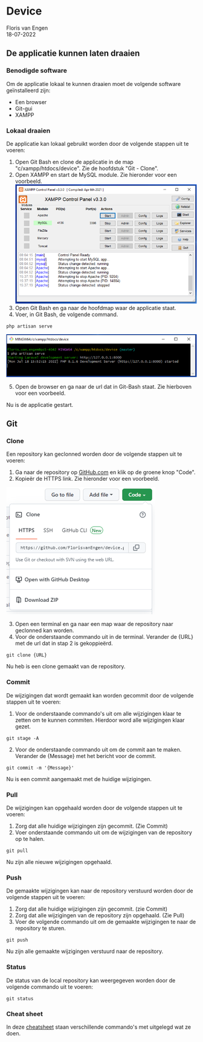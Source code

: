 # Device

Floris van Engen <br/>
18-07-2022

## De applicatie kunnen laten draaien

### Benodigde software

Om de applicatie lokaal te kunnen draaien moet de volgende software geïnstalleerd zijn:

- Een browser
- Git-gui
- XAMPP

### Lokaal draaien

De applicatie kan lokaal gebruikt worden door de volgende stappen uit te voeren:
1. Open Git Bash en clone de applicatie in de map "c/xampp/htdocs/device". Zie de hoofdstuk "Git - Clone".
2. Open XAMPP en start de MySQL module. Zie hieronder voor een voorbeeld.
   ![XAMPP](/readme/xampp.PNG)
3. Open Git Bash en ga naar de hoofdmap waar de applicatie staat.
4. Voer, in Git Bash, de volgende command.

```text
php artisan serve
```

![Git-bash](/readme/git-bash.PNG)

5. Open de browser en ga naar de url dat in Git-Bash staat. Zie hierboven voor een voorbeeld.

Nu is de applicatie gestart.

## Git

### Clone

Een repository kan geclonned worden door de volgende stappen uit te voeren:

1. Ga naar de repository op [GitHub.com](https://github.com/FlorisvanEngen/device) en klik op de groene knop "Code".
2. Kopieër de HTTPS link. Zie hieronder voor een voorbeeld.

![Clone voorbeeld](/readme/git-clone.PNG)

3. Open een terminal en ga naar een map waar de repository naar geclonned kan worden.
4. Voor de onderstaande commando uit in de terminal. Verander de {URL} met de url dat in stap 2 is gekoppieërd.

```text
git clone {URL}
```

Nu heb is een clone gemaakt van de repository.

### Commit

De wijzigingen dat wordt gemaakt kan worden gecommit door de volgende stappen uit te voeren:

1. Voor de onderstaande commando's uit om alle wijzigingen klaar te zetten om te kunnen commiten. Hierdoor word alle
   wijzigingen klaar gezet.

```text
git stage -A
```

2. Voor de onderstaande commando uit om de commit aan te maken. Verander de {Message} met het bericht voor de commit.

```text
git commit -m '{Message}'
```

Nu is een commit aangemaakt met de huidige wijzigingen.

### Pull

De wijzigingen kan opgehaald worden door de volgende stappen uit te voeren:

1. Zorg dat alle huidige wijzigingen zijn gecommit. (Zie Commit)
2. Voer onderstaande commando uit om de wijzigingen van de repository op te halen.

```text
git pull
```

Nu zijn alle nieuwe wijzigingen opgehaald.

### Push

De gemaakte wijzigingen kan naar de repository verstuurd worden door de volgende stappen uit te voeren:

1. Zorg dat alle huidige wijzigingen zijn gecommit. (zie Commit)
2. Zorg dat alle wijzigingen van de repository zijn opgehaald. (Zie Pull)
3. Voer de volgende commando uit om de gemaakte wijzigingen te naar de repository te sturen.

```text
git push 
```

Nu zijn alle gemaakte wijzigingen verstuurd naar de repository.

### Status

De status van de local repository kan weergegeven worden door de volgende commando uit te voeren:

```text
git status
```

### Cheat sheet

In deze [cheatsheet](/readme/git-cheatsheet.pdf) staan verschillende commando's met uitgelegd wat ze doen.
